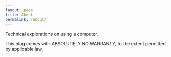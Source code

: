 ```yaml
---
layout: page
title: About
permalink: /about/
---
```


Technical explorations on using a computer.

This blog comes with ABSOLUTELY NO WARRANTY, to the extent permitted by applicable law.

